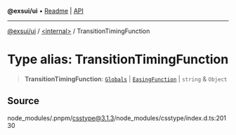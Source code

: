 **@exsui/ui** • [Readme](../../README.md) \| [API](../../globals.md)

***

[@exsui/ui](../../README.md) / [\<internal\>](../README.md) / TransitionTimingFunction

# Type alias: TransitionTimingFunction

> **TransitionTimingFunction**: [`Globals`](Globals.md) \| [`EasingFunction`](EasingFunction.md) \| `string` & `Object`

## Source

node\_modules/.pnpm/csstype@3.1.3/node\_modules/csstype/index.d.ts:20130
